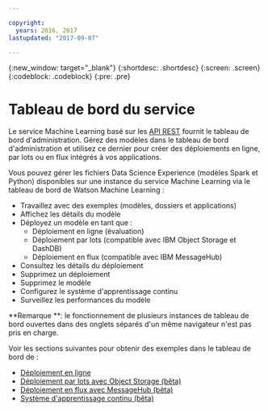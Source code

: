 ```yaml
---

copyright:
  years: 2016, 2017
lastupdated: "2017-09-07"

---
```


{:new_window: target="_blank"}
{:shortdesc: .shortdesc}
{:screen: .screen}
{:codeblock: .codeblock}
{:pre: .pre}

# Tableau de bord du service


Le service Machine Learning basé sur les [API REST](https://watson-ml-api.mybluemix.net/) fournit le tableau de bord d'administration.
Gérez des modèles dans le tableau de bord d'administration et utilisez ce dernier pour créer des déploiements en ligne, par lots ou en flux intégrés à vos applications.

Vous pouvez gérer les fichiers Data Science Experience (modèles Spark et Python) disponibles sur une instance du service Machine Learning via le tableau de bord de Watson Machine Learning :

*  Travaillez avec des exemples (modèles, dossiers et applications)
*  Affichez les détails du modèle
*  Déployez un modèle en tant que :
   *  Déploiement en ligne (évaluation)
   *  Déploiement par lots (compatible avec IBM Object Storage et DashDB)
   *  Déploiement en flux (compatible avec IBM MessageHub)
*  Consultez les détails du déploiement
*  Supprimez un déploiement
*  Supprimez le modèle
*  Configurez le système d'apprentissage continu
*  Surveillez les performances du modèle

**Remarque **: le fonctionnement de plusieurs instances de tableau de bord ouvertes dans des onglets séparés d'un même navigateur n'est pas pris en charge.

Voir les sections suivantes pour obtenir des exemples dans le tableau de bord de :

*  [Déploiement en ligne](pm_service_ui_spark_online.html)
*  [Déploiement par lots avec Object Storage (bêta)](pm_service_ui_spark_batch.html)
*  [Déploiement en flux avec MessageHub (bêta)](pm_service_ui_spark_streaming.html)
*  [Système d'apprentissage continu (bêta)](pm_service_ui_spark_learning_system.html)
